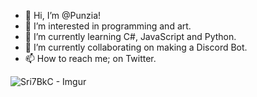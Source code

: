 - 👋 Hi, I’m @Punzia!
- 👀 I’m interested in programming and art.
- 🌱 I’m currently learning C#, JavaScript and Python. 
- 💞️ I’m currently collaborating on making a Discord Bot.
- 📫 How to reach me; on Twitter.

<!---
Punzia/Punzia is a ✨ special ✨ repository because its `README.md` (this file) appears on your GitHub profile.
You can click the Preview link to take a look at your changes.
--->
![Sri7BkC - Imgur](https://user-images.githubusercontent.com/28727157/147994746-d6836d86-dce3-41e6-881a-61fbb2591c2f.gif)
